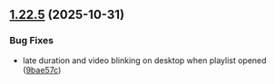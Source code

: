 ## [1.22.5](https://github.com/strumok-app/strumok/compare/v1.22.4...v1.22.5) (2025-10-31)


### Bug Fixes

* late duration and video blinking on desktop when playlist opened ([9bae57c](https://github.com/strumok-app/strumok/commit/9bae57c12892d40d13f04adeea06ae5f042aa0ce))



